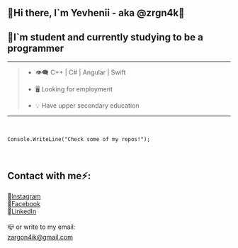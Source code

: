 ## 📌Hi there,  I`m Yevhenii - aka @zrgn4k👋
## 📌I`m student and currently studying to be a programmer
___

> + 👁️‍🗨️ C++ | C# | Angular | Swift
> 
> + 🖥️ Looking for employment
> 
> + 💡 Have upper secondary education
___
</br>

```
Console.WriteLine("Check some of my repos!");
```
</br>

## Contact with me⚡:

📌[Instagram](https://www.instagram.com/zrgn4k/)</br>
📌[Facebook](https://www.facebook.com/profile.php?id=100009251593438)</br>
📌[LinkedIn](https://www.linkedin.com/in/yevhenii-kapitonov-a0577a1a3/)</br>
</br>
📪 or write to my email:</br>
zargon4ik@gmail.com


